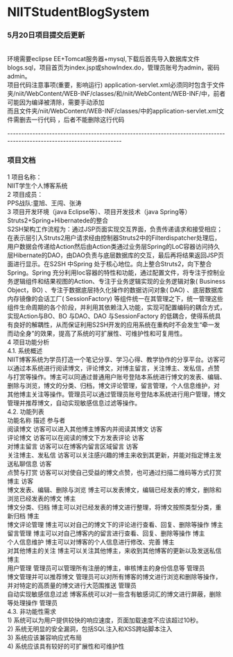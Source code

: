 # NIITStudentBlogSystem
<h3>5月20日项目提交后更新</h3><br/>
环境需要eclipse EE+Tomcat服务器+mysql,下载后首先导入数据库文件blogs.sql，项目首页为index.jsp或showIndex.do，管理员账号为admin，密码admin。<br/>
项目代码注意事项(重要，影响运行)
application-servlet.xml必须同时包含于文件夹/niit/WebContent/WEB-INF/classes/和/niit/WebContent/WEB-INF/中，前者可能因为编译被清除，需要手动添加<br>
而且文件夹/niit/WebContent/WEB-INF/classes/中的application-servlet.xml文件需删去一行代码<context:component-scan base-package="com.blog.*" > </context:component-scan>，后者不能删除这行代码<br>

-----------------------------------------------------------------------------------------------------------------------<br>
<h3>项目文档</h3>
1	项目名称：<br/>
NIIT学生个人博客系统<br/>
2	项目成员：<br/>
PPS战队:童旭、王闯、张涛<br/>
3	项目开发环境（java Eclipse等）、项目开发技术（java Spring等）<br/>
Struts2+Spring+Hibernatede的整合<br/>
S2SH架构工作流程为：通过JSP页面实现交互界面，负责传递请求和接受相应；在表示层引入Struts2用户请求经由控制器Struts2中的Filterdispatcher处理后，用户数据会传递给Action然后由Action类通过业务层Spring的LoC容器访问持久层Hibernate的DAO，由DAO负责与底层数据库的交互，最后再将结果返回JSP页面进行显示。在S2SH 中Spring 处于核心地位。向上整合Struts2，向下整合Spring。Spring 充分利用Ioc容器的特性和功能，通过配置文件，将专注于控制业务逻辑组件和结果视图的Action、专注于业务逻辑实现的业务逻辑对象( Business Object，BO) 、专注于数据底层持久化操作的数据访问对象( DAO) 、底层数据库内存镜像的会话工厂( SessionFactory) 等组件统一在其管理之下，统一管理这些组件生命周期的各个阶段，并利用其依赖注入功能，实现可配置编码的耦合方式，实现Action与BO、BO 与DAO、DAO 与SessionFactory 的低耦合，使得系统具有良好的解耦性，从而保证利用S2SH开发的应用系统在重构时不会发生“牵一发而动全身”的效果，提高了系统的可扩展性、可维护性和可复用性。<br/>
4	项目功能分析<br/>
4.1.	系统概述<br/>
NIIT博客系统为学员打造一个笔记分享、学习心得、教学协作的分享平台。访客可以通过本系统进行阅读博文，评论博文，对博主留言，关注博主、发私信，点赞
与打赏等操作。博主可以同通过普通用户账号登陆本系统进行博文的发表、编辑、删除与浏览，博文的分类、归档，博文评论管理，留言管理，个人信息维护，对
其他博主关注等操作。管理员可以通过管理员账号登陆本系统进行用户管理，博文管理并推荐博文，自动实现敏感信息过滤等操作。<br/>
4.2.	功能列表<br/>
功能名称	                                 描述	                                                         参与者<br/>
阅读博文	                    访客可以进入其他博主博客内并阅读其博文	                                        访客<br/>
评论博文	                    访客可以在阅读的博文下方发表评论	                                             访客<br/>
对博主留言	                   访客可以在博客内留言区域留言	                                                  访客<br/>
关注博主、发私信	             访客可以关注感兴趣的博主来收到其更新，并能对指定博主发送私聊信息	                 访客<br/>
点赞与打赏	                   访客可以对使自己受益的博文点赞，也可通过扫描二维码等方式打赏博主	                 访客<br/>
博文发表、编辑、删除与浏览	    博主可以发表博文，编辑已经发表的博文，删除和浏览已经发表的博文	                   博主<br/>
博文分类、归档	               博主可以对已经发表的博文进行整理，将博文按照类型分类，重新归档	                  博主<br/>
博文评论管理	                博主可以对自己的博文下的评论进行查看、回复、删除等操作	                          博主<br/>
留言管理	                    博主可以对自己博客内的留言进行查看、回复、删除等操作	                           博主<br/>
个人信息维护	                博主可以对博客的个人信息进行修改、完善	                                         博主<br/>
对其他博主的关注	            博主可以关注其他博主，来收到其他博客的更新以及发送私信	                           博主<br/>
用户管理	                   管理员可以管理所有注册的博主，审核博主的身份信息等	                             管理员<br/>
博文管理并可以推荐博文	    管理员可以对所有博客的博文进行浏览和删除等操作，并对特定的高质量的博文进行大范围推送	 管理员<br/>
自动实现敏感信息过滤	        博客系统可以对一些含有敏感词汇的博文进行屏蔽，删除等处理操作	                    管理员<br/>
4.3.	非功能性需求<br/>
1)	系统可以为用户提供较快的响应速度，页面加载速度不应该超过10秒。<br/>
2)	系统无明显的安全漏洞，包括SQL注入和XSS跨站脚本注入<br/>
3)	系统应该兼容响应式布局<br/>
4)	系统应该具有较好的可扩展性和可维护性<br/>

